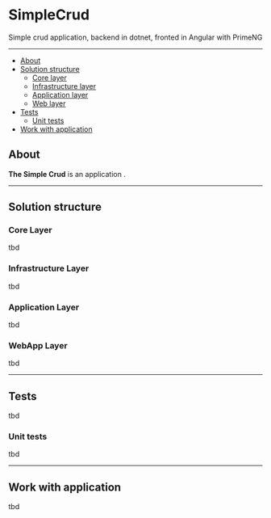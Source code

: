# SimpleCrud
Simple crud application, backend in dotnet, fronted in Angular with PrimeNG

---

- [About](#About)
- [Solution structure](#solution-structure)
  - [Core layer](#core-layer)
  - [Infrastructure layer](#infrastructure-layer)
  - [Application layer](#application-layer)
  - [Web layer](#webapp-layer)
- [Tests](#tests)
  - [Unit tests](#unit-tests) 
- [Work with application](#work-with-application)

## About

**The Simple Crud** is an application .

---

## Solution structure

### Core Layer

tbd

### Infrastructure Layer

tbd

### Application Layer

tbd

### WebApp Layer

tbd

---

## Tests

tbd

### Unit tests

tbd

---

## Work with application

tbd